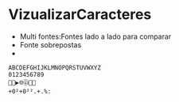 # VizualizarCaracteres
* Multi fontes:Fontes lado a lado para comparar
* Fonte sobrepostas
*
```
ABCDEFGHIJKLMNOPQRSTUVWXYZ
0123456789
🟰🔁▶️🌐🎚️ℹ️🔸🔹
+0²+0²².+.%:
```